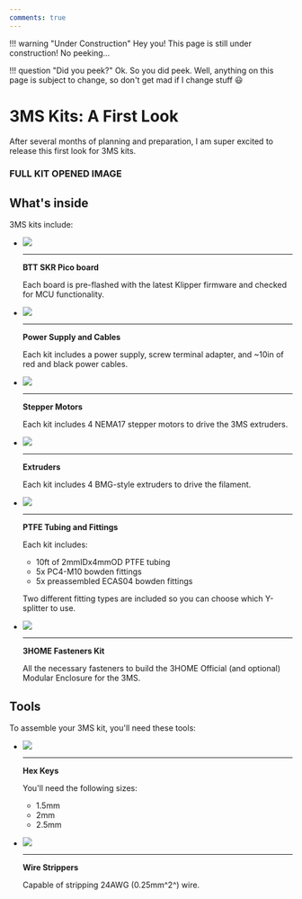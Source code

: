 ```yaml
---
comments: true
---
```


!!! warning "Under Construction"
    Hey you! This page is still under construction! No peeking...

!!! question "Did you peek?"
    Ok. So you did peek. Well, anything on this page is subject to change, so don't get mad if I change stuff 😃

# 3MS Kits: A First Look

After several months of planning and preparation, I am super excited to release this first look for 3MS kits.

### FULL KIT OPENED IMAGE

## What's inside

3MS kits include:

<div class="grid cards" markdown>

- ![](36921d04.jpeg)

    ---

    __BTT SKR Pico board__

    Each board is pre-flashed with the latest Klipper firmware and checked for MCU functionality.

- ![](36921d04.jpeg)

    ---

    __Power Supply and Cables__

    Each kit includes a power supply, screw terminal adapter, and ~10in of red and black power cables.

- ![](c32a4c96.jpeg)

    ---

    __Stepper Motors__

    Each kit includes 4 NEMA17 stepper motors to drive the 3MS extruders.

- ![](3363944e.jpeg)

    ---

    __Extruders__

    Each kit includes 4 BMG-style extruders to drive the filament.

- ![](127df408.jpg)

    ---

    __PTFE Tubing and Fittings__

    Each kit includes:

    - 10ft of 2mmIDx4mmOD PTFE tubing
    - 5x PC4-M10 bowden fittings
    - 5x preassembled ECAS04 bowden fittings

    Two different fitting types are included so you can choose which Y-splitter to use.

- ![](36921d04.jpeg)

    ---

    __3HOME Fasteners Kit__

    All the necessary fasteners to build the 3HOME Official (and optional) Modular Enclosure for the 3MS.

</div>

## Tools

To assemble your 3MS kit, you'll need these tools:

<div class="grid cards" markdown>

- ![](296bc28a.jpeg)

    ---

    __Hex Keys__

    You'll need the following sizes:

    - 1.5mm
    - 2mm
    - 2.5mm

- ![](4c3dc001.jpeg)

    ---

    __Wire Strippers__

    Capable of stripping 24AWG (0.25mm^2^) wire.

</div>